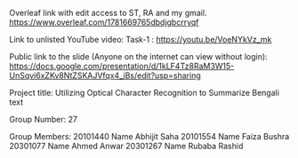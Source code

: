 Overleaf link with edit access to ST, RA and my gmail.
https://www.overleaf.com/1781669765dbdjgbcrryqf


Link to unlisted YouTube video:
Task-1 : https://youtu.be/VoeNYkVz_mk

Public link to the slide (Anyone on the internet can view without login):
https://docs.google.com/presentation/d/1kLF4Tz8RaM3W15-UnSqvi6xZKv8NtZSKAJVfqx4_iBs/edit?usp=sharing


Project title:
Utilizing Optical Character Recognition to Summarize Bengali text

Group Number:
27

Group Members:
20101440 Name Abhijit Saha
20101554 Name Faiza Bushra
20301077 Name Ahmed Anwar
20301267 Name Rubaba Rashid
